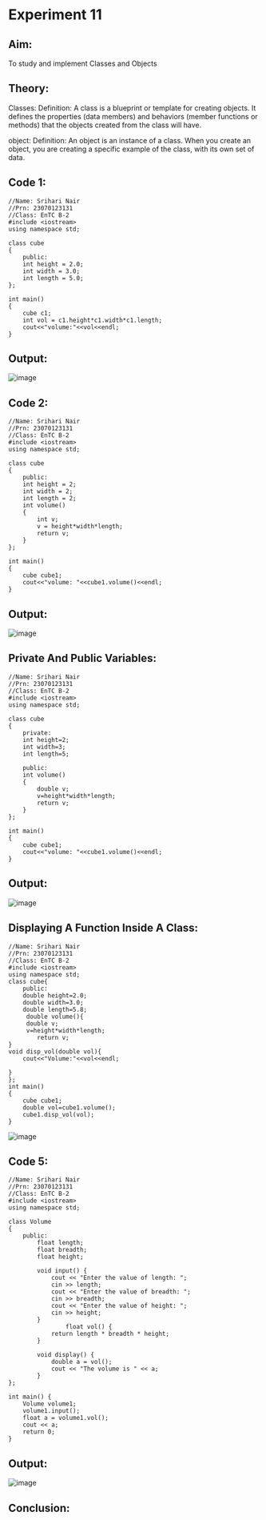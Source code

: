 # Experiment 11

## Aim:
To study and implement Classes and Objects

## Theory: 
Classes:
Definition: A class is a blueprint or template for creating objects. It defines the properties (data members) and behaviors (member functions or methods) that the objects created from the class will have.

object:
Definition: An object is an instance of a class. When you create an object, you are creating a specific example of the class, with its own set of data.

## Code 1:
~~~
//Name: Srihari Nair
//Prn: 23070123131
//Class: EnTC B-2
#include <iostream>
using namespace std;

class cube
{
    public:
    int height = 2.0;
    int width = 3.0;
    int length = 5.0;
};

int main()
{
    cube c1;
    int vol = c1.height*c1.width*c1.length;
    cout<<"volume:"<<vol<<endl;
}
~~~

## Output:

![image](https://github.com/user-attachments/assets/448ae36b-14ed-4b19-84ba-f691bdec142d)

## Code 2:
~~~
//Name: Srihari Nair
//Prn: 23070123131
//Class: EnTC B-2
#include <iostream>
using namespace std;

class cube
{
    public:
    int height = 2;
    int width = 2;
    int length = 2;
    int volume()
    {
        int v; 
        v = height*width*length;
        return v;
    }
};

int main()
{
    cube cube1;
    cout<<"volume: "<<cube1.volume()<<endl;
}
~~~

## Output:

![image](https://github.com/user-attachments/assets/5d82fd12-3cee-44c7-9162-31e5018c9aea)

## Private And Public Variables:
~~~
//Name: Srihari Nair
//Prn: 23070123131
//Class: EnTC B-2
#include <iostream>
using namespace std;

class cube
{
    private:
    int height=2;
    int width=3;
    int length=5;

    public:
    int volume()
    {
        double v;
        v=height*width*length;
        return v;
    }
};

int main()
{
    cube cube1;
    cout<<"volume: "<<cube1.volume()<<endl;
}
~~~

## Output:

![image](https://github.com/user-attachments/assets/b87e9ae3-b535-481c-883a-7f14fe5b9e63)

## Displaying A Function Inside A Class:
~~~
//Name: Srihari Nair
//Prn: 23070123131
//Class: EnTC B-2
#include <iostream>
using namespace std;
class cube{
    public:
    double height=2.0;
    double width=3.0;
    double length=5.8;
     double volume(){
     double v;
     v=height*width*length;
        return v;
}
void disp_vol(double vol){
    cout<<"Volume:"<<vol<<endl;

}
};
int main()
{
    cube cube1;
    double vol=cube1.volume();
    cube1.disp_vol(vol);
}
~~~
![image](https://github.com/user-attachments/assets/5e14095e-edb9-4d09-b8e9-ad4302881b6a)

## Code 5:
~~~
//Name: Srihari Nair
//Prn: 23070123131
//Class: EnTC B-2
#include <iostream>
using namespace std;

class Volume 
{
    public:
        float length;
        float breadth;
        float height;
        
        void input() {
            cout << "Enter the value of length: ";
            cin >> length;
            cout << "Enter the value of breadth: ";
            cin >> breadth;
            cout << "Enter the value of height: ";
            cin >> height;
        }
                float vol() {
            return length * breadth * height;
        }
        
        void display() {
            double a = vol();
            cout << "The volume is " << a;
        }
};

int main() {
    Volume volume1;
    volume1.input();
    float a = volume1.vol();
    cout << a;
    return 0;
}
~~~

## Output:

![image](https://github.com/user-attachments/assets/b8a7a516-8630-4741-be9d-bad2a555427d)

## Conclusion:
